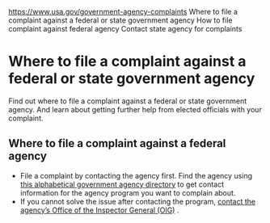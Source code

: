 

https://www.usa.gov/government-agency-complaints
Where to file a complaint against a federal or state government agency
How to file complaint against federal agency
Contact state agency for complaints

Where to file a complaint against a federal or state government agency
======================================================================

Find out where to file a complaint against a federal or state government agency. And learn about getting further help from elected officials with your complaint.

**Where to file a complaint against a federal agency**
------------------------------------------------------

* File a complaint by contacting the agency first. Find the agency using
  [this alphabetical government agency directory](https://www.usa.gov/agency-index)
  to get contact information for the agency program you want to complain about.
* If you cannot solve the issue after contacting the program,
  [contact the agency’s Office of the Inspector General (OIG)](https://www.ignet.gov/content/inspectors-general-directory)
  .
